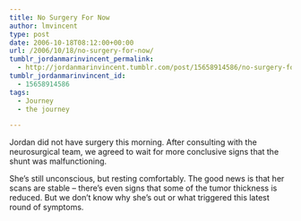 ```yaml
---
title: No Surgery For Now
author: lmvincent
type: post
date: 2006-10-18T08:12:00+00:00
url: /2006/10/18/no-surgery-for-now/
tumblr_jordanmarinvincent_permalink:
  - http://jordanmarinvincent.tumblr.com/post/15658914586/no-surgery-for-now
tumblr_jordanmarinvincent_id:
  - 15658914586
tags:
  - Journey
  - the journey

---
```

Jordan did not have surgery this morning. After consulting with the neurosurgical team, we agreed to wait for more conclusive signs that the shunt was malfunctioning.

She&rsquo;s still unconscious, but resting comfortably. The good news is that her scans are stable &#8211; there&rsquo;s even signs that some of the tumor thickness is reduced. But we don&rsquo;t know why she&rsquo;s out or what triggered this latest round of symptoms.

<div class="blogger-post-footer">
  <img loading="lazy" width="1" height="1" src="https://blogger.googleusercontent.com/tracker/9039099668816362935-4115809354333633799?l=jordansjourney2.blogspot.com" alt="" />
</div>